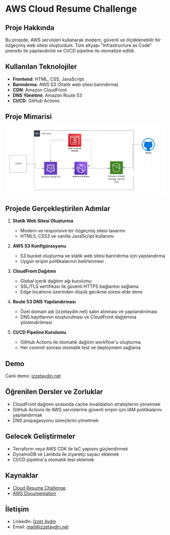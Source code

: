# AWS Cloud Resume Challenge

## Proje Hakkında
Bu projede, AWS servisleri kullanarak modern, güvenli ve ölçeklenebilir bir özgeçmiş web sitesi oluşturdum. Tüm altyapı "Infrastructure as Code" prensibi ile yapılandırıldı ve CI/CD pipeline ile otomatize edildi.

## Kullanılan Teknolojiler
- **Frontend**: HTML, CSS, JavaScript
- **Barındırma**: AWS S3 (Statik web sitesi barındırma)
- **CDN**: Amazon CloudFront
- **DNS Yönetimi**: Amazon Route 53
- **CI/CD**: GitHub Actions

## Proje Mimarisi
![Proje Mimarisi](./architecture-diagram.png)

## Projede Gerçekleştirilen Adımlar
1. **Statik Web Sitesi Oluşturma**
   - Modern ve responsive bir özgeçmiş sitesi tasarımı
   - HTML5, CSS3 ve vanilla JavaScript kullanımı

2. **AWS S3 Konfigürasyonu**
   - S3 bucket oluşturma ve statik web sitesi barındırma için yapılandırma
   - Uygun erişim politikalarının belirlenmesi

3. **CloudFront Dağıtımı**
   - Global içerik dağıtım ağı kurulumu
   - SSL/TLS sertifikası ile güvenli HTTPS bağlantısı sağlama
   - Edge locations üzerinden düşük gecikme süresi elde etme

4. **Route 53 DNS Yapılandırması**
   - Özel domain adı (izzetaydin.net) satın alınması ve yapılandırılması
   - DNS kayıtlarının oluşturulması ve CloudFront dağıtımına yönlendirilmesi

5. **CI/CD Pipeline Kurulumu**
   - GitHub Actions ile otomatik dağıtım workflow'u oluşturma
   - Her commit sonrası otomatik test ve deployment sağlama

## Demo
Canlı demo: [izzetaydin.net](https://izzetaydin.net)

## Öğrenilen Dersler ve Zorluklar
- CloudFront dağıtımı sırasında cache invalidation stratejilerini yönetmek
- GitHub Actions ile AWS servislerine güvenli erişim için IAM politikalarını yapılandırmak
- DNS propagasyonu süreçlerini yönetmek

## Gelecek Geliştirmeler
- Terraform veya AWS CDK ile IaC yapısını güçlendirmek
- DynamoDB ve Lambda ile ziyaretçi sayacı eklemek
- CI/CD pipeline'a otomatik test eklemek

## Kaynaklar
- [Cloud Resume Challenge](https://cloudresumechallenge.dev/)
- [AWS Documentation](https://docs.aws.amazon.com/)

## İletişim
- LinkedIn: [İzzet Aydın](https://linkedin.com/in/izzet-aydın-556087203/)
- Email: mail@izzetaydin.net

